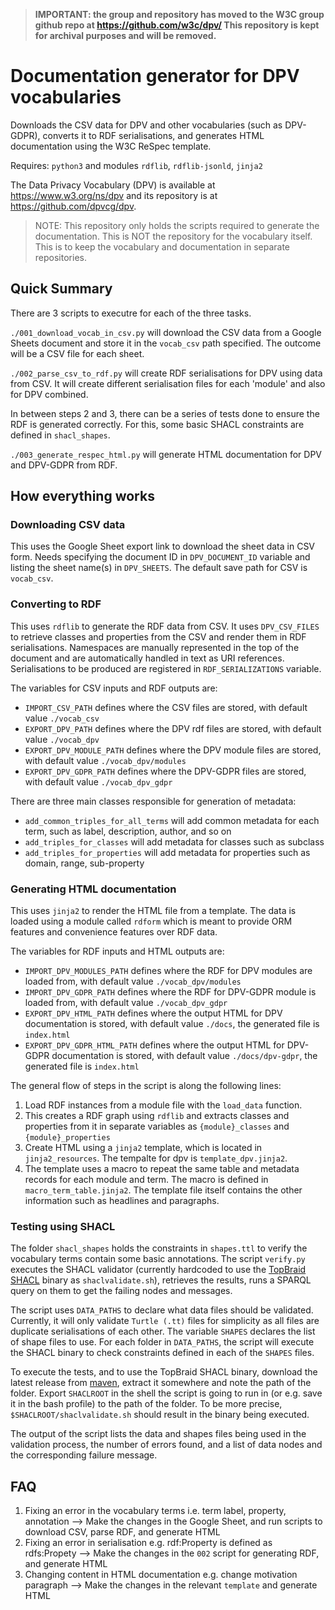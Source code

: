 > **IMPORTANT: the group and repository has moved to the W3C group github repo at https://github.com/w3c/dpv/ This repository is kept for archival purposes and will be removed.**
 
# Documentation generator for DPV vocabularies

Downloads the CSV data for DPV and other vocabularies (such as DPV-GDPR), converts it to RDF serialisations, and generates HTML documentation using the W3C ReSpec template.

Requires: `python3` and modules `rdflib`, `rdflib-jsonld`, `jinja2`

The Data Privacy Vocabulary (DPV) is available at https://www.w3.org/ns/dpv and its repository is at https://github.com/dpvcg/dpv. 

> NOTE: This repository only holds the scripts required to generate the documentation. This is NOT the repository for the vocabulary itself. This is to keep the vocabulary and documentation in separate repositories.

## Quick Summary

There are 3 scripts to executre for each of the three tasks.

`./001_download_vocab_in_csv.py` will download the CSV data from a Google Sheets document and store it in the `vocab_csv` path specified. The outcome will be a CSV file for each sheet.

`./002_parse_csv_to_rdf.py` will create RDF serialisations for DPV using data from CSV. It will create different serialisation files for each 'module' and also for DPV combined.

In between steps 2 and 3, there can be a series of tests done to ensure the RDF is generated correctly. For this, some basic SHACL constraints are defined in `shacl_shapes`.

`./003_generate_respec_html.py` will generate HTML documentation for DPV and DPV-GDPR from RDF.


## How everything works

### Downloading CSV data

This uses the Google Sheet export link to download the sheet data in CSV form. Needs specifying the document ID in `DPV_DOCUMENT_ID` variable and listing the sheet name(s) in `DPV_SHEETS`. The default save path for CSV is `vocab_csv`.

### Converting to RDF

This uses `rdflib` to generate the RDF data from CSV. It uses `DPV_CSV_FILES` to retrieve classes and properties from the CSV and render them in RDF serialisations. Namespaces are manually represented in the top of the document and are automatically handled in text as URI references. Serialisations to be produced are registered in `RDF_SERIALIZATIONS` variable.

The variables for CSV inputs and RDF outputs are:

* `IMPORT_CSV_PATH` defines where the CSV files are stored, with default value `./vocab_csv`
* `EXPORT_DPV_PATH` defines where the DPV rdf files are stored, with default value `./vocab_dpv`
* `EXPORT_DPV_MODULE_PATH` defines where the DPV module files are stored, with default value `./vocab_dpv/modules`
* `EXPORT_DPV_GDPR_PATH`  defines where the DPV-GDPR files are stored, with default value `./vocab_dpv_gdpr`

There are three main classes responsible for generation of metadata:

* `add_common_triples_for_all_terms` will add common metadata for each term, such as label, description, author, and so on
* `add_triples_for_classes` will add metadata for classes such as subclass
* `add_triples_for_properties` will add metadata for properties such as domain, range, sub-property

### Generating HTML documentation

This uses `jinja2` to render the HTML file from a template. The data is loaded using a module called `rdform` which is meant to provide ORM features and convenience features over RDF data. 

The variables for RDF inputs and HTML outputs are:

* `IMPORT_DPV_MODULES_PATH` defines where the RDF for DPV modules are loaded from, with default value `./vocab_dpv/modules`
* `IMPORT_DPV_GDPR_PATH` defines where the RDF for DPV-GDPR module is loaded from,  with default value `./vocab_dpv_gdpr`
* `EXPORT_DPV_HTML_PATH` defines where the output HTML for DPV documentation is stored, with default value `./docs`, the generated file is `index.html`
* `EXPORT_DPV_GDPR_HTML_PATH` defines where the output HTML for DPV-GDPR documentation is stored, with default value `./docs/dpv-gdpr`, the generated file is `index.html`

The general flow of steps in the script is along the following lines:

1. Load RDF instances from a module file with the `load_data` function. 
2. This creates a RDF graph using `rdflib` and extracts classes and properties from it in separate variables as `{module}_classes` and `{module}_properties`
3. Create HTML using a `jinja2` template, which is located in `jinja2_resources`. The tempalte for dpv is `template_dpv.jinja2`.
4. The template uses a macro to repeat the same table and metadata records for each module and term. The macro is defined in `macro_term_table.jinja2`. The template file itself contains the other information such as headlines and paragraphs.

### Testing using SHACL

The folder `shacl_shapes` holds the constraints in `shapes.ttl` to verify the vocabulary terms contain some basic annotations. The script `verify.py` executes the SHACL validator (currently hardcoded to use the [TopBraid SHACL](https://github.com/TopQuadrant/shacl) binary as `shaclvalidate.sh`), retrieves the results, runs a SPARQL query on them to get the failing nodes and messages.

The script uses `DATA_PATHS` to declare what data files should be validated. Currently, it will only validate `Turtle (.tt)` files for simplicity as all files are duplicate serialisations of each other. The variable `SHAPES` declares the list of shape files to use. For each folder in `DATA_PATHS`, the script will execute the SHACL binary to check constraints defined in each of the `SHAPES` files.

To execute the tests, and to use the TopBraid SHACL binary, download the latest release from [maven](https://repo1.maven.org/maven2/org/topbraid/shacl/), extract it somewhere and note the path of the folder. Export `SHACLROOT` in the shell the script is going to run in (or e.g. save it in the bash profile) to the path of the folder. To be more precise, `$SHACLROOT/shaclvalidate.sh` should result in the binary being executed. 

The output of the script lists the data and shapes files being used in the validation process, the number of errors found, and a list of data nodes and the corresponding failure message.

## FAQ

1. Fixing an error in the vocabulary terms i.e. term label, property, annotation --> Make the changes in the Google Sheet, and run scripts to download CSV, parse RDF, and generate HTML
2. Fixing an error in serialisation e.g. rdf:Property is defined as rdfs:Propety --> Make the changes in the `002` script for generating RDF, and generate HTML
3. Changing content in HTML documentation e.g. change motivation paragraph --> Make the changes in the relevant `template` and generate HTML
